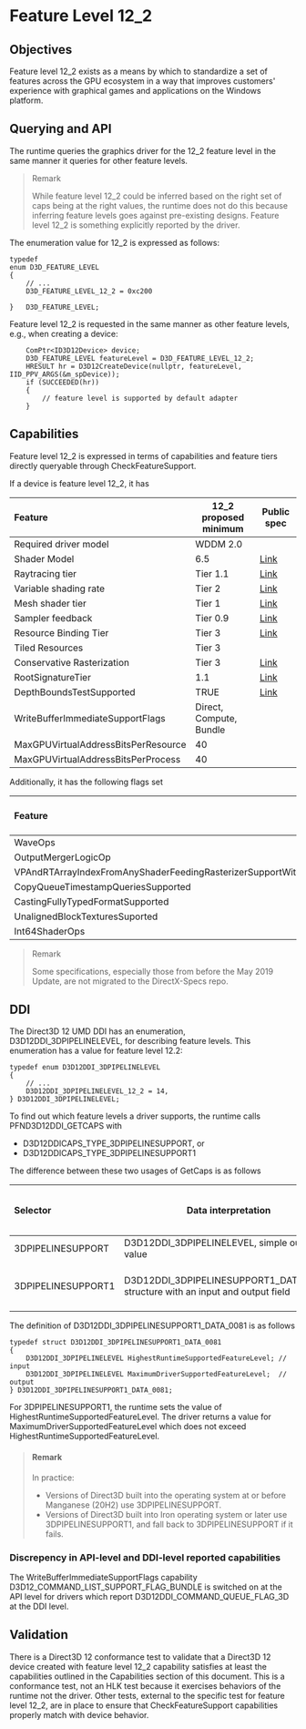 # Feature Level 12_2

## Objectives
Feature level 12_2 exists as a means by which to standardize a set of features across the GPU ecosystem in a way that improves customers' experience with graphical games and applications on the Windows platform.

## Querying and API
The runtime queries the graphics driver for the 12_2 feature level in the same manner it queries for other feature levels.

> Remark
> 
>While feature level 12_2 could be inferred based on the right set of caps being at the right values, the runtime does not do this because inferring feature levels goes against pre-existing designs. Feature level 12_2 is something explicitly reported by the driver.

The enumeration value for 12_2 is expressed as follows:
```
typedef
enum D3D_FEATURE_LEVEL
{
    // ...
	D3D_FEATURE_LEVEL_12_2 = 0xc200

} 	D3D_FEATURE_LEVEL;
```

Feature level 12_2 is requested in the same manner as other feature levels, e.g., when creating a device:
```
    ComPtr<ID3D12Device> device;
    D3D_FEATURE_LEVEL featureLevel = D3D_FEATURE_LEVEL_12_2;
    HRESULT hr = D3D12CreateDevice(nullptr, featureLevel, IID_PPV_ARGS(&m_spDevice));
    if (SUCCEEDED(hr))
    {
        // feature level is supported by default adapter
    } 
```

## Capabilities

Feature level 12_2 is expressed in terms of capabilities and feature tiers directly queryable through CheckFeatureSupport.

If a device is feature level 12_2, it has

| Feature                                                                 | 12_2 proposed minimum         | Public spec
|:-                                                                       |-                              |- 
|Required driver model                                                    | WDDM 2.0	                  |
|Shader Model	                                                          | 6.5                           |[Link](https://microsoft.github.io/DirectX-Specs/d3d/HLSL_ShaderModel6_5.html)
|Raytracing tier	                                                      | Tier 1.1                      |[Link](https://microsoft.github.io/DirectX-Specs/d3d/Raytracing.html)
|Variable shading rate                                                    | Tier 2                        |[Link](https://microsoft.github.io/DirectX-Specs/d3d/VariableRateShading.html)
|Mesh shader tier	                                                      | Tier 1                        |[Link](https://microsoft.github.io/DirectX-Specs/d3d/MeshShader.html)
|Sampler feedback	                                                      | Tier 0.9                      |[Link](https://microsoft.github.io/DirectX-Specs/d3d/SamplerFeedback.html)
|Resource Binding Tier	                                                  | Tier 3                        |[Link](https://microsoft.github.io/DirectX-Specs/d3d/ResourceBinding.html#root-signature-version-11)
|Tiled Resources	                                                      | Tier 3
|Conservative Rasterization                                               | Tier 3                        |[Link](https://microsoft.github.io/DirectX-Specs/d3d/ConservativeRasterization.html)
|RootSignatureTier	                                                      | 1.1                           |[Link](https://microsoft.github.io/DirectX-Specs/d3d/ResourceBinding.html)
|DepthBoundsTestSupported	                                              | TRUE                          |[Link](https://microsoft.github.io/DirectX-Specs/d3d/DepthBoundsTest.html)
|WriteBufferImmediateSupportFlags	                                      | Direct, Compute, Bundle
|MaxGPUVirtualAddressBitsPerResource                                      | 40
|MaxGPUVirtualAddressBitsPerProcess                                       | 40

Additionally, it has the following flags set

| Feature                                                                 | 12_2 proposed value 
|:-                                                                       |-                   
|WaveOps	                                                              | TRUE
|OutputMergerLogicOp	                                                  | TRUE
|VPAndRTArrayIndexFromAnyShaderFeedingRasterizerSupportWithoutGSEmulation | TRUE
|CopyQueueTimestampQueriesSupported	                                      | TRUE
|CastingFullyTypedFormatSupported	                                      | TRUE
|UnalignedBlockTexturesSuported	                                          | TRUE
|Int64ShaderOps	                                                          | TRUE

> Remark
>
> Some specifications, especially those from before the May 2019 Update, are not migrated to the DirectX-Specs repo.

## DDI
The Direct3D 12 UMD DDI has an enumeration, D3D12DDI_3DPIPELINELEVEL, for describing feature levels. This enumeration has a value for feature level 12.2:

```
typedef enum D3D12DDI_3DPIPELINELEVEL
{
    // ...
    D3D12DDI_3DPIPELINELEVEL_12_2 = 14,
} D3D12DDI_3DPIPELINELEVEL;
```

To find out which feature levels a driver supports, the runtime calls PFND3D12DDI_GETCAPS with 
* D3D12DDICAPS_TYPE_3DPIPELINESUPPORT, or
* D3D12DDICAPS_TYPE_3DPIPELINESUPPORT1

The difference between these two usages of GetCaps is as follows

| Selector            | Data interpretation                                                              | Valid returnable feature levels
|:-                   |-                                                                                 |- 
|3DPIPELINESUPPORT    | D3D12DDI_3DPIPELINELEVEL, simple output value                                    | 12.1 and earlier
|3DPIPELINESUPPORT1   | D3D12DDI_3DPIPELINESUPPORT1_DATA_0081, structure with an input and output field  | any, including 12.2 and later


The definition of D3D12DDI_3DPIPELINESUPPORT1_DATA_0081 is as follows

```
typedef struct D3D12DDI_3DPIPELINESUPPORT1_DATA_0081
{
    D3D12DDI_3DPIPELINELEVEL HighestRuntimeSupportedFeatureLevel; // input
    D3D12DDI_3DPIPELINELEVEL MaximumDriverSupportedFeatureLevel;  // output
} D3D12DDI_3DPIPELINESUPPORT1_DATA_0081;
```

For 3DPIPELINESUPPORT1, the runtime sets the value of HighestRuntimeSupportedFeatureLevel. 
The driver returns a value for MaximumDriverSupportedFeatureLevel which does not exceed HighestRuntimeSupportedFeatureLevel.

>#### Remark
> In practice:
> * Versions of Direct3D built into the operating system at or before Manganese (20H2) use 3DPIPELINESUPPORT.
> * Versions of Direct3D built into Iron operating system or later use 3DPIPELINESUPPORT1, and fall back to 3DPIPELINESUPPORT if it fails.

### Discrepency in API-level and DDI-level reported capabilities
The WriteBufferImmediateSupportFlags capability D3D12_COMMAND_LIST_SUPPORT_FLAG_BUNDLE is switched on at the API level for drivers which report D3D12DDI_COMMAND_QUEUE_FLAG_3D at the DDI level.

## Validation

There is a Direct3D 12 conformance test to validate that a Direct3D 12 device created with feature level 12_2 capability satisfies at least the capabilities outlined in the Capabilities section of this document. This is a conformance test, not an HLK test because it exercises behaviors of the runtime not the driver. Other tests, external to the specific test for feature level 12_2, are in place to ensure that CheckFeatureSupport capabilities properly match with device behavior.
